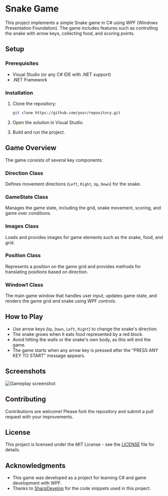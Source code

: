 # Snake Game

This project implements a simple Snake game in C# using WPF (Windows Presentation Foundation). The game includes features such as controlling the snake with arrow keys, collecting food, and scoring points.

## Setup

### Prerequisites

- Visual Studio (or any C# IDE with .NET support)
- .NET Framework

### Installation

1. Clone the repository:
   ```bash
   git clone https://github.com/your/repository.git

2. Open the solution in Visual Studio.

3. Build and run the project.

## Game Overview

The game consists of several key components:

### Direction Class

Defines movement directions (`Left`, `Right`, `Up`, `Down`) for the snake.

### GameState Class

Manages the game state, including the grid, snake movement, scoring, and game over conditions.

### Images Class

Loads and provides images for game elements such as the snake, food, and grid.

### Position Class

Represents a position on the game grid and provides methods for translating positions based on direction.

### Window1 Class

The main game window that handles user input, updates game state, and renders the game grid and snake using WPF controls.

## How to Play

- Use arrow keys (`Up`, `Down`, `Left`, `Right`) to change the snake's direction.
- The snake grows when it eats food represented by a red block.
- Avoid hitting the walls or the snake's own body, as this will end the game.
- The game starts when any arrow key is pressed after the "PRESS ANY KEY TO START" message appears.

## Screenshots
![Gameplay screenshot](GamePlay.png)


## Contributing

Contributions are welcome! Please fork the repository and submit a pull request with your improvements.

## License

This project is licensed under the MIT License - see the [LICENSE](LICENSE) file for details.

## Acknowledgments

- This game was developed as a project for learning C# and game development with WPF.
- Thanks to [SharpDevelop](https://www.icsharpcode.net/) for the code snippets used in this project.

